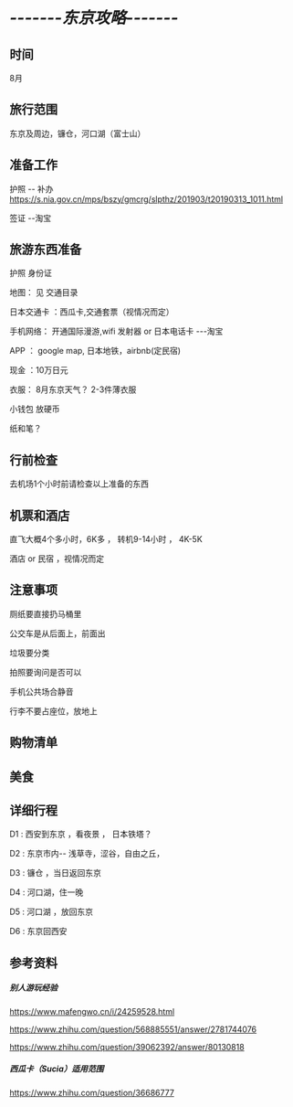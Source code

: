 #  *-------东京攻略-------*

## 时间
   8月

## 旅行范围

东京及周边，镰仓，河口湖（富士山）

## 准备工作
   护照 -- 补办 https://s.nia.gov.cn/mps/bszy/gmcrg/slpthz/201903/t20190313_1011.html

   签证 --淘宝

## 旅游东西准备
   护照 身份证

   地图： 见 交通目录

   日本交通卡 ：西瓜卡,交通套票（视情况而定）

   手机网络： 开通国际漫游,wifi 发射器 or 日本电话卡 ---淘宝

   APP ： google map, 日本地铁，airbnb(定民宿)

   现金 ：10万日元

   衣服： 8月东京天气？ 2-3件薄衣服

   小钱包 放硬币

   纸和笔？

## 行前检查

去机场1个小时前请检查以上准备的东西

## 机票和酒店
直飞大概4个多小时，6K多 ， 转机9-14小时 ， 4K-5K

酒店 or 民宿 ，视情况而定

## 注意事项
  厕纸要直接扔马桶里
  
  公交车是从后面上，前面出
  
  垃圾要分类

  拍照要询问是否可以

  手机公共场合静音

  行李不要占座位，放地上

## 购物清单

## 美食

## 详细行程

D1 : 西安到东京 ，看夜景 ， 日本铁塔？

D2 : 东京市内-- 浅草寺，涩谷，自由之丘，

D3 : 镰仓 ，当日返回东京

D4 : 河口湖，住一晚

D5 : 河口湖 ，放回东京

D6 : 东京回西安



## 参考资料
##### 别人游玩经验
https://www.mafengwo.cn/i/24259528.html

https://www.zhihu.com/question/568885551/answer/2781744076

https://www.zhihu.com/question/39062392/answer/80130818

##### 西瓜卡（Sucia）适用范围
https://www.zhihu.com/question/36686777


